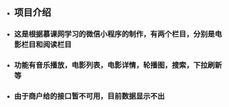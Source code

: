 - ## 项目介绍
- ### 这是根据慕课网学习的微信小程序的制作，有两个栏目，分别是电影栏目和阅读栏目
- ### 功能有音乐播放，电影列表，电影详情，轮播图，搜索，下拉刷新等
- ### 由于商户给的接口暂不可用，目前数据显示不出
